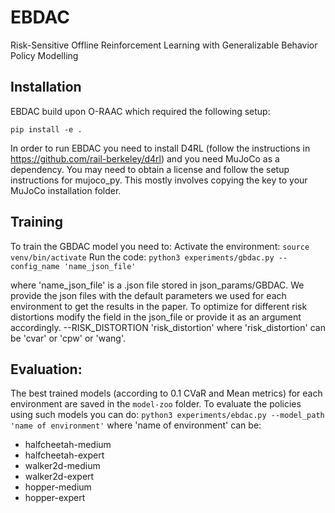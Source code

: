 # EBDAC
Risk-Sensitive Offline Reinforcement Learning with Generalizable Behavior Policy Modelling

## Installation

 EBDAC build upon O-RAAC which required the following setup:

```
pip install -e .
```

In order to run EBDAC you need to install D4RL (follow the instructions in https://github.com/rail-berkeley/d4rl) and  you need MuJoCo as a dependency. You may need to obtain a license and follow the setup instructions for mujoco_py. This mostly involves copying the key to your MuJoCo installation folder.


## Training 
To train the GBDAC model you need to:
Activate the environment:
`source venv/bin/activate`
Run the code:
`python3 experiments/gbdac.py --config_name 'name_json_file'`

where 'name_json_file' is a .json file stored in json_params/GBDAC.
We provide the json files with the default parameters we used for each 
environment to get the results in the paper.
To optimize for different risk distortions modify the field in the json_file
or provide it as an argument accordingly.
--RISK_DISTORTION 'risk_distortion'
where 'risk_distortion' can be 'cvar' or 'cpw' or 'wang'.
 
## Evaluation:
The best trained models (according to 0.1 CVaR and Mean metrics) for each environment are saved in the `model-zoo` folder.
To evaluate the policies using such models you can do:
`python3 experiments/ebdac.py --model_path 'name of environment'`
where 'name of environment' can be:
* halfcheetah-medium
* halfcheetah-expert
* walker2d-medium
* walker2d-expert
* hopper-medium
* hopper-expert



